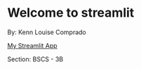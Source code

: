 # Welcome to streamlit

By: Kenn Louise Comprado

[My Streamlit App](https://comprado-bscs3b.streamlit.app/)

Section: BSCS - 3B
